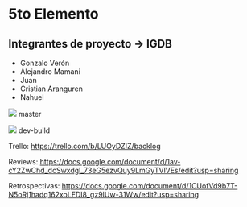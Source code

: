 # 5to Elemento

Integrantes de proyecto -> **IGDB** 
-----------------------
* Gonzalo Verón
* Alejandro Mamani
* Juan
* Cristian Aranguren
* Nahuel

<img src="https://travis-ci.org/gonzaloVeron/IGDB.svg?branch=master"> master 

<img src="https://api.travis-ci.org/gonzaloVeron/IGDB.svg?branch=dev-build"> dev-build

Trello: https://trello.com/b/LUOyDZIZ/backlog

Reviews: https://docs.google.com/document/d/1av-cY2ZwChd_dcSwxdgl_73eG5ezvQuy9LmGyTVlVEs/edit?usp=sharing

Retrospectivas: https://docs.google.com/document/d/1CUofVd9b7T-N5oRj1hadq162xoLFDI8_gz9IUw-31Ww/edit?usp=sharing
